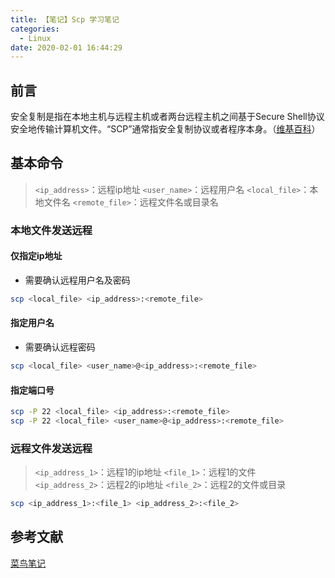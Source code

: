 ```yaml
---
title: 【笔记】Scp 学习笔记
categories:
  - Linux
date: 2020-02-01 16:44:29
---
```


## 前言

安全复制是指在本地主机与远程主机或者两台远程主机之间基于Secure Shell协议安全地传输计算机文件。“SCP”通常指安全复制协议或者程序本身。（[维基百科](https://zh.wikipedia.org/zh-cn/安全复制)）

<!-- more -->

## 基本命令

> `<ip_address>`：远程ip地址
> `<user_name>`：远程用户名
> `<local_file>`：本地文件名
> `<remote_file>`：远程文件名或目录名

### 本地文件发送远程

#### 仅指定ip地址

- 需要确认远程用户名及密码

``` sh
scp <local_file> <ip_address>:<remote_file>
```

#### 指定用户名

- 需要确认远程密码

``` sh
scp <local_file> <user_name>@<ip_address>:<remote_file>
```

#### 指定端口号

``` sh
scp -P 22 <local_file> <ip_address>:<remote_file>
scp -P 22 <local_file> <user_name>@<ip_address>:<remote_file>
```

### 远程文件发送远程

> `<ip_address_1>`：远程1的ip地址
> `<file_1>`：远程1的文件 
> `<ip_address_2>`：远程2的ip地址
> `<file_2>`：远程2的文件或目录

``` sh
scp <ip_address_1>:<file_1> <ip_address_2>:<file_2>
```

## 参考文献

[菜鸟笔记](https://www.runoob.com/linux/linux-comm-scp.html)

